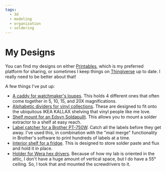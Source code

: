 ```yaml
---
tags:
  - 3d
  - modeling
  - organization
  - soldering
---
```

# My Designs

You can find my designs on either
[Printables](https://www.printables.com/@petrilli_757262/models), which
is my preferred platform for sharing, or sometimes I keep things on
[Thingiverse](https://www.thingiverse.com/petrilli/designs) up to date.
I really need to be better about that!

A few things I've put up:

* [A caddy for watchmaker's
  loupes](https://www.printables.com/model/464723-watchmakers-loupe-caddy).
  This holds 4 different ones that often come together in 5, 10, 15, and
  20X magnifications.
* [Alphabetic dividers for vinyl
  collections](https://www.printables.com/model/468864-divider-for-organizing-a-vinyl-collection).
  These are designed to fit onto the ubiquitous IKEA KALLAX shelving
  that vinyl people like me love.
* [Shelf mount for an Edsyn
  Soldapullt](https://www.printables.com/model/496368-edsyn-soldapullt-hanger).
  This allows you to mount a solder extractor to a shelf at easy reach.
* [Label catcher for a Brother
  PT-750W](https://www.printables.com/model/512678-label-catcher-for-brother-pt-750w).
  Catch all the labels before they get away. I've used this, in
  combination with the "mail merge" functionality in Brother's software
  to print hundreds of labels at a time.
* [Interior shelf for a
  fridge](https://www.printables.com/model/512793-interior-shelf-for-crownful-4l-mini-fridge).
  This is designed to store solder paste and flux and hold it in place.
* [Holder for Wera hex
  drivers](https://www.printables.com/model/532043-ceiling-mount-for-wera-screwdrivers-15-8mm-hex).
  Because of how my lab is oriented in the attic, I don't have a huge
  amount of vertical space, but I do have a 55&deg; ceiling. So, I took
  that and mounted the screwdrivers to it. 